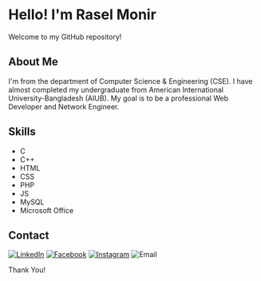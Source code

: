 # Hello! I'm Rasel Monir
Welcome to my GitHub repository!
## About Me
I'm from the department of Computer Science & Engineering (CSE). I have almost completed my undergraduate from American International University-Bangladesh (AIUB). My goal is to be a professional Web Developer and Network Engineer.
## Skills
- C
- C++
- HTML
- CSS
- PHP
- JS
- MySQL
- Microsoft Office
## Contact
[![LinkedIn](https://img.shields.io/badge/LinkedIn-raselmonir58-blue)](https://www.linkedin.com/in/raselmonir58/)
[![Facebook](https://img.shields.io/badge/Facebook-raselmonir58r-blue)](https://www.facebook.com/raselmonir58r)
[![Instagram](https://img.shields.io/badge/Instagram-_rasel_monir_-blue)](https://www.instagram.com/_rasel_monir_/)
![Email](https://img.shields.io/badge/Email-raselmonir58@gmail.com-blue)

Thank You!
